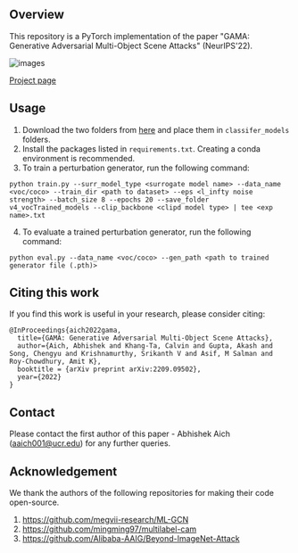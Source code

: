 ## Overview
This repository is a PyTorch implementation of the paper "GAMA: Generative Adversarial Multi-Object Scene Attacks" (NeurIPS'22).

![images](https://github.com/abhishekaich27/abhishekaich27.github.io/blob/66b55a4215b441f785fa5633e909be45343803d3/data/Project_pages/NeurIPS_2022/main_fig.png)

[Project page](https://abhishekaich27.github.io/gama.html)

## Usage
1. Download the two folders from [here](https://drive.google.com/drive/folders/1pmsNESi4ofKGJw19yPZNHeRx9aGxxNUg?usp=sharing) and place them in ```classifer_models``` folders.
2. Install the packages listed in ```requirements.txt```. Creating a conda environment is recommended.
3. To train a perturbation generator, run the following command:
```
python train.py --surr_model_type <surrogate model name> --data_name <voc/coco> --train_dir <path to dataset> --eps <l_infty noise strength> --batch_size 8 --epochs 20 --save_folder v4_vocTrained_models --clip_backbone <clipd model type> | tee <exp name>.txt
```
4. To evaluate a trained perturbation generator, run the following command:
```
python eval.py --data_name <voc/coco> --gen_path <path to trained generator file (.pth)> 
```

## Citing this work
If you find this work is useful in your research, please consider citing:
```
@InProceedings{aich2022gama,
  title={GAMA: Generative Adversarial Multi-Object Scene Attacks},
  author={Aich, Abhishek and Khang-Ta, Calvin and Gupta, Akash and Song, Chengyu and Krishnamurthy, Srikanth V and Asif, M Salman and Roy-Chowdhury, Amit K},
  booktitle = {arXiv preprint arXiv:2209.09502},
  year={2022}
}
```
## Contact
Please contact the first author of this paper - Abhishek Aich (aaich001@ucr.edu) for any further queries.


## Acknowledgement
We thank the authors of the following repositories for making their code open-source.  
1. https://github.com/megvii-research/ML-GCN
2. https://github.com/mingming97/multilabel-cam
3. https://github.com/Alibaba-AAIG/Beyond-ImageNet-Attack
